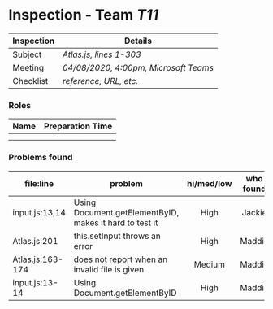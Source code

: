 # Inspection - Team *T11* 
 
| Inspection | Details |
| ----- | ----- |
| Subject | *Atlas.js, lines 1-303* |
| Meeting | *04/08/2020, 4:00pm, Microsoft Teams* |
| Checklist | *reference, URL, etc.* |

### Roles

| Name | Preparation Time |
| ---- | ---- |
|  |  |
|  |  |

### Problems found

| file:line | problem | hi/med/low | who found | github#  |
| --- | --- | :---: | :---: | --- |
| input.js:13,14 | Using Document.getElementByID, makes it hard to test it | High | Jackie |  |
| Atlas.js:201 | this.setInput throws an error | High | Maddie | | 
| Atlas.js:163-174 | does not report when an invalid file is given | Medium | Maddie | |
| input.js:13-14 | Using Document.getElementByID | High | Maddie | |
